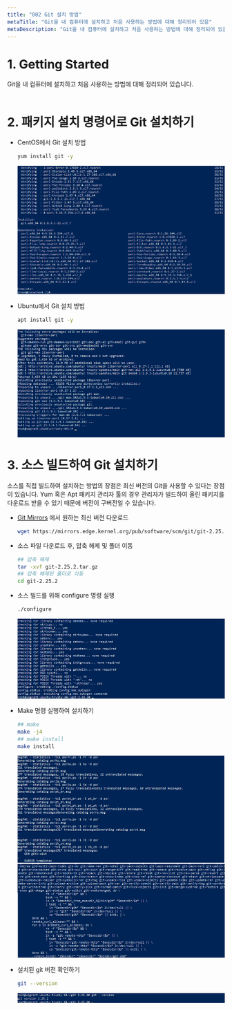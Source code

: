 ```yaml
---
title: "002 Git 설치 방법"
metaTitle: "Git을 내 컴퓨터에 설치하고 처음 사용하는 방법에 대해 정리되어 있음"
metaDescription: "Git을 내 컴퓨터에 설치하고 처음 사용하는 방법에 대해 정리되어 있음"
---
```


# 1. Getting Started
Git을 내 컴퓨터에 설치하고 처음 사용하는 방법에 대해 정리되어 있습니다.
<br/>
<br/>

# 2. 패키지 설치 명령어로 Git 설치하기
- CentOS에서 Git 설치 방법
  ``` bash
  yum install git -y
  ```
  ![ex_screenshot](./assets//centos_git_install.png)

- Ubuntu에서 Git 설치 방법
  ``` bash
  apt install git -y
  ```
  ![ex_screenshot](./assets//ubuntu_git_install.png)
  
# 3. 소스 빌드하여 Git 설치하기
소스를 직접 빌드하여 설치하는 방법의 장점은 최신 버전의 Git을 사용할 수 있다는 장점이 있습니다. Yum 혹은 Apt 패키지 관리자 툴의 경우 관리자가 빌드하여 올린 패키지를 다운로드 받을 수 있기 때문에 버전이 구버전일 수 있습니다.

- [Git Mirrors](https://mirrors.edge.kernel.org/pub/software/scm/git/) 에서 원하는 최신 버전 다운로드
  ``` bash
  wget https://mirrors.edge.kernel.org/pub/software/scm/git/git-2.25.2.tar.gz
  ```
- 소스 파일 다운로드 후, 압축 해제 및 폴더 이동
  ``` bash
  ## 압축 해제
  tar -xvf git-2.25.2.tar.gz
  ## 압축 해제된 폴더로 이동
  cd git-2.25.2
  ``` 
  
- 소스 빌드를 위해 configure 명령 실행
  ``` bash
  ./configure
  ```
  ![ex_screenshot](./assets//git_configure.png)

- Make 명령 실행하여 설치하기
  ``` bash
  ## make
  make -j4
  ## make install
  make install
  ```
  ![ex_screenshot](./assets//git_make.png)
  ![ex_screenshot](./assets//git_make_install.png)
  
- 설치된 git 버전 확인하기
  ``` bash
  git --version
  ```
  ![ex_screenshot](./assets//git_version.png)
